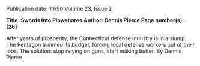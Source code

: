 Publication date: 10/90
Volume 23, Issue 2

**Title: Swords Into Plowshares**
**Author: Dennis Pierce**
**Page number(s): [26]**

After years of prosperity, the Connecticut defense industry is 
in a slump. The Pentagon trimmed its budget, forcing local defense 
workers out of their jobs. The solution: stop relying on guns, 
start making butter. By Dennis Pierce.
